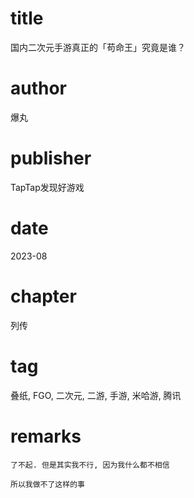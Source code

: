 # title
国内二次元手游真正的「苟命王」究竟是谁？

# author
爆丸

# publisher
TapTap发现好游戏

# date
2023-08

# chapter
列传

# tag
叠纸, FGO, 二次元, 二游, 手游, 米哈游, 腾讯

# remarks
`了不起. 但是其实我不行, 因为我什么都不相信`

`所以我做不了这样的事`
